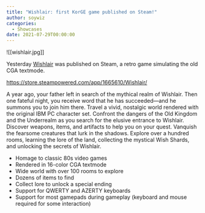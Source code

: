```yaml
---
title: "Wishlair: first KorGE game published on Steam!"
author: soywiz
categories:
  - Showcases
date: 2021-07-29T00:00:00
---
```

![[wishlair.jpg]]

Yesterday [Wishlair](http://chronogears.com/wishlair/) was published on Steam, a retro game simulating the old CGA textmode.

<https://store.steampowered.com/app/1665610/Wishlair/>

A year ago, your father left in search of the mythical realm of Wishlair. Then one fateful night, you receive word that he has succeeded—and he summons you to join him there. Travel a vivid, nostalgic world rendered with the original IBM PC character set. Confront the dangers of the Old Kingdom and the Underrealm as you search for the elusive entrance to Wishlair. Discover weapons, items, and artifacts to help you on your quest. Vanquish the fearsome creatures that lurk in the shadows. Explore over a hundred rooms, learning the lore of the land, collecting the mystical Wish Shards, and unlocking the secrets of Wishlair.

* Homage to classic 80s video games
* Rendered in 16-color CGA textmode
* Wide world with over 100 rooms to explore
* Dozens of items to find
* Collect lore to unlock a special ending
* Support for QWERTY and AZERTY keyboards
* Support for most gamepads during gameplay (keyboard and mouse required for some interaction)
